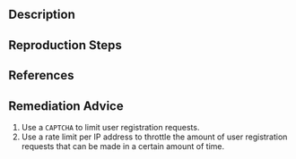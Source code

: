 ## Description


## Reproduction Steps


## References


## Remediation Advice

1. Use a `CAPTCHA` to limit user registration requests.
2. Use a rate limit per IP address to throttle the amount of user registration requests that can be made in a certain amount of time.
